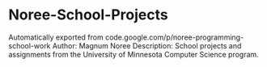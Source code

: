 # Noree-School-Projects
Automatically exported from code.google.com/p/noree-programming-school-work
Author: Magnum Noree
Description: School projects and assignments from the University of Minnesota Computer Science program.
